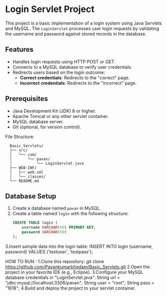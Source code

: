 # Login Servlet Project

This project is a basic implementation of a login system using Java Servlets and MySQL. The `LoginServlet` processes user login requests by validating the username and password against stored records in the database.

## Features

- Handles login requests using HTTP POST or GET.
- Connects to a MySQL database to verify user credentials.
- Redirects users based on the login outcome:
  - **Correct credentials**: Redirects to the "correct" page.
  - **Incorrect credentials**: Redirects to the "incorrect" page.

## Prerequisites

- Java Development Kit (JDK) 8 or higher.
- Apache Tomcat or any other servlet container.
- MySQL database server.
- Git (optional, for version control).

File Structure:

      Basic_Servlets/
      ├── src/
      │   └── com/
      │       └── pavan/
      │           └── LoginServlet.java
      ├── WEB-INF/
      │   ├── web.xml
      │   └── classes/
      └── README.md


## Database Setup

1. Create a database named `pavan` in MySQL.
2. Create a table named `login` with the following structure:
   ```sql
   CREATE TABLE login (
       username VARCHAR(50) PRIMARY KEY,
       password VARCHAR(50)
   );
3.Insert sample data into the login table:
   INSERT INTO login (username, password) VALUES ('testuser', 'testpass');

   
HOW TO RUN :
1.Clone this repository:
    git clone https://github.com/Pavankumarbhedam/Basic_Servlets.git
2.Open the project in your favorite IDE (e.g., Eclipse).
3.Configure your MySQL database credentials in "LoginServlet.java":
   String url = "jdbc:mysql://localhost:3306/pavan"; 
   String user = "root"; 
   String pass = "1618";
4.Build and deploy the project to your servlet container.


